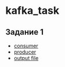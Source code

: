 # kafka_task

## Задание 1

- [consumer](https://github.com/gseva1999/kafka_task/blob/master/consumer.py)
- [producer](https://github.com/gseva1999/kafka_task/blob/master/producer.py)
- [output file](https://github.com/gseva1999/kafka_task/blob/master/result2.json)

